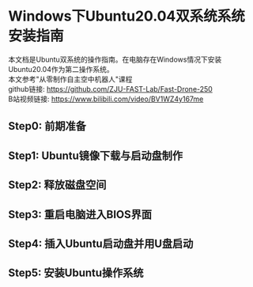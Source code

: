 # Windows下Ubuntu20.04双系统系统安装指南
本文档是Ubuntu双系统的操作指南。在电脑存在Windows情况下安装Ubuntu20.04作为第二操作系统。    
本文参考"从零制作自主空中机器人"课程     
github链接: https://github.com/ZJU-FAST-Lab/Fast-Drone-250     
B站视频链接: https://www.bilibili.com/video/BV1WZ4y167me
## Step0: 前期准备
## Step1: Ubuntu镜像下载与启动盘制作
## Step2: 释放磁盘空间
## Step3: 重启电脑进入BIOS界面
## Step4: 插入Ubuntu启动盘并用U盘启动
## Step5: 安装Ubuntu操作系统
